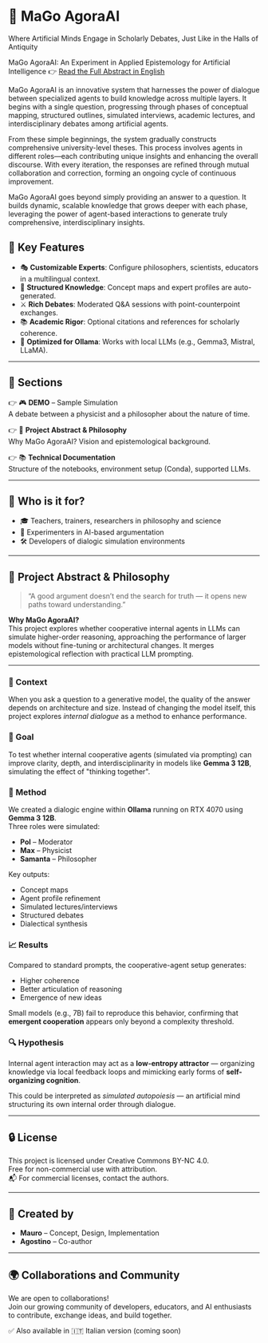 # 🏩 MaGo AgoraAI

Where Artificial Minds Engage in Scholarly Debates, Just Like in the Halls of Antiquity

MaGo AgoraAI: An Experiment in Applied Epistemology for Artificial Intelligence 👉  [Read the Full Abstract in English](docs/abstract.md)

MaGo AgoraAI is an innovative system that harnesses the power of dialogue between specialized agents to build knowledge across multiple layers. It begins with a single question, progressing through phases of conceptual mapping, structured outlines, simulated interviews, academic lectures, and interdisciplinary debates among artificial agents.

From these simple beginnings, the system gradually constructs comprehensive university-level theses. This process involves agents in different roles—each contributing unique insights and enhancing the overall discourse. With every iteration, the responses are refined through mutual collaboration and correction, forming an ongoing cycle of continuous improvement.

MaGo AgoraAI goes beyond simply providing an answer to a question. It builds dynamic, scalable knowledge that grows deeper with each phase, leveraging the power of agent-based interactions to generate truly comprehensive, interdisciplinary insights.

## 🌟 Key Features

- 🎭 **Customizable Experts**: Configure philosophers, scientists, educators in a multilingual context.
- 🧠 **Structured Knowledge**: Concept maps and expert profiles are auto-generated.
- ⚔️ **Rich Debates**: Moderated Q&A sessions with point-counterpoint exchanges.
- 📚 **Academic Rigor**: Optional citations and references for scholarly coherence.
- 🔧 **Optimized for Ollama**: Works with local LLMs (e.g., Gemma3, Mistral, LLaMA).

---

## 📂 Sections

👉 🎮 **DEMO** – Sample Simulation  
A debate between a physicist and a philosopher about the nature of time.

👉 🧪 **Project Abstract & Philosophy**  
Why MaGo AgoraAI? Vision and epistemological background.

👉 📚 **Technical Documentation**  
Structure of the notebooks, environment setup (Conda), supported LLMs.

---

## 👥 Who is it for?

- 🎓 Teachers, trainers, researchers in philosophy and science  
- 🧠 Experimenters in AI-based argumentation  
- 🛠️ Developers of dialogic simulation environments

---

## 🧪 Project Abstract & Philosophy

> “A good argument doesn’t end the search for truth — it opens new paths toward understanding.”

**Why MaGo AgoraAI?**  
This project explores whether cooperative internal agents in LLMs can simulate higher-order reasoning, approaching the performance of larger models without fine-tuning or architectural changes. It merges epistemological reflection with practical LLM prompting.

---

### 🔬 Context

When you ask a question to a generative model, the quality of the answer depends on architecture and size. Instead of changing the model itself, this project explores *internal dialogue* as a method to enhance performance.

### 🎯 Goal

To test whether internal cooperative agents (simulated via prompting) can improve clarity, depth, and interdisciplinarity in models like **Gemma 3 12B**, simulating the effect of "thinking together".

### 🧪 Method

We created a dialogic engine within **Ollama** running on RTX 4070 using **Gemma 3 12B**.  
Three roles were simulated:

- **Pol** – Moderator  
- **Max** – Physicist  
- **Samanta** – Philosopher

Key outputs:

- Concept maps  
- Agent profile refinement  
- Simulated lectures/interviews  
- Structured debates  
- Dialectical synthesis

### 📈 Results

Compared to standard prompts, the cooperative-agent setup generates:
- Higher coherence
- Better articulation of reasoning
- Emergence of new ideas

Small models (e.g., 7B) fail to reproduce this behavior, confirming that **emergent cooperation** appears only beyond a complexity threshold.

### 🔍 Hypothesis

Internal agent interaction may act as a **low-entropy attractor** — organizing knowledge via local feedback loops and mimicking early forms of **self-organizing cognition**.

This could be interpreted as *simulated autopoiesis* — an artificial mind structuring its own internal order through dialogue.

---

## 🔒 License

This project is licensed under Creative Commons BY-NC 4.0.  
Free for non-commercial use with attribution.  
📬 For commercial licenses, contact the authors.

---

## 🤝 Created by

- **Mauro** – Concept, Design, Implementation  
- **Agostino** – Co-author

---

## 🌍 Collaborations and Community

We are open to collaborations!  
Join our growing community of developers, educators, and AI enthusiasts to contribute, exchange ideas, and build together.

✅ Also available in 🇮🇹 Italian version (coming soon)

